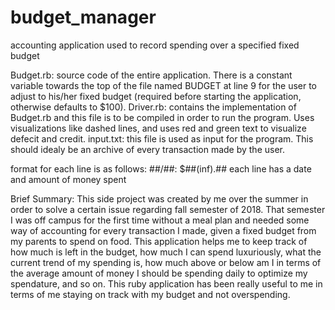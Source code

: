 # budget_manager
accounting application used to record spending over a specified fixed budget

Budget.rb: source code of the entire application. There is a constant variable towards the top of the file named BUDGET at line 9 for the user to adjust to his/her fixed budget (required before starting the application, otherwise defaults to $100).
Driver.rb: contains the implementation of Budget.rb and this file is to be compiled in order to run the program. Uses visualizations like dashed lines, and uses red and green text to visualize defecit and credit.
input.txt: this file is used as input for the program. This should idealy be an archive of every transaction made by the user.

format for each line is as follows: ##/##: $##(inf).##
each line has a date and amount of money spent

Brief Summary:
This side project was created by me over the summer in order to solve a certain issue regarding fall semester of 2018. That semester I was
off campus for the first time without a meal plan and needed some way of accounting for every transaction I made, given a fixed budget from
my parents to spend on food. This application helps me to keep track of how much is left in the budget, how much I can spend luxuriously,
what the current trend of my spending is, how much above or below am I in terms of the average amount of money I should be spending daily to
optimize my spendature, and so on. This ruby application has been really useful to me in terms of me staying on track with my budget and not
overspending.
